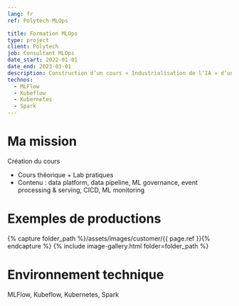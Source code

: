 ```yaml
---
lang: fr
ref: Polytech-MLOps

title: Formation MLOps
type: project
client: Polytech
job: Consultant MLOps
date_start: 2022-01-01
date_end: 2023-03-01
description: Construction d’un cours « Industrialisation de l’IA » d’une vingtaine d’heure pour les étudiants de dernière année de la spécialité Science des données
technos:
  - MLFlow
  - Kubeflow
  - Kubernetes
  - Spark
---
```

# Ma mission

Création du cours
- Cours théorique + Lab pratiques
- Contenu : data platform, data pipeline, ML governance, event processing & serving, CICD, ML monitoring

# Exemples de productions
{% capture folder_path %}/assets/images/customer/{{ page.ref }}{% endcapture %}
{% include image-gallery.html folder=folder_path %}

# Environnement technique
MLFlow, Kubeflow, Kubernetes, Spark
